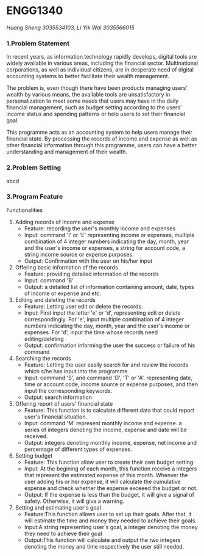 # __ENGG1340__
*Huang Sheng 3035534103, Li Yik Wai 3035566015*

### **1.Problem Statement**
  In recent years, as information technology rapidly develops, digital tools are widely available in various areas, including the financial sector. Multinational corporations, as well as individual citizens, are in desperate need of digital accounting systems to better facilitate their wealth management. 

  The problem is, even though there have been products managing users' wealth by various means, the available tools are unsatisfactory in personalization to meet some needs that users may have in the daily financial management, such as budget setting according to the users' income status and spending patterns or help users to set their financial goal. 

  This programme acts as an accounting system to help users manage their financial state. By processing the records of income and expense as well as other financial information through this programme, users can have a better understanding and management of their wealth. 
  
### **2.Problem Setting**
  abcd

### **3.Program Feature**
  Functionalities
  1. Adding records of income and expense
     - Feature: recording the user's monthly income and expenses
     - Input: command 'I' or 'E' representing income or expenses, multiple combination of 4 integer numbers indicating the day, month, year and the user's income or expenses, a string for account code, a string income source or expense purposes.
     - Output: Confirmation with the user on his/her input
  2. Offering basic information of the records
     - Feature: providing detailed information of the records
     - Input: command 'B'
     - Output: a detailed list of information containing amount, date, types of income or expense and etc.
  3. Editing and deleting the records 
     - Feature: Letting user edit or delete the records.
     - Input: First input the letter 'e' or 'd', representing edit or delete correspondingly. For 'e', input multiple combination of 4 integer numbers indicating the day, month, year and the user's income or expenses. For 'd', input the time whose records need editing/deleting
     - Output: confirmation informing the user the success or failure of his command
  4. Searching the records
     - Feature: Letting the user easily search for and review the records which s/he has input into the programme
     - Input: command 'S', and command 'D', 'T' or 'A', representing date, time or account code, income source or expense purposes, and then input the corresponding keywords.
     - Output: search information
  5. Offering report of users’ financial state
     - Feature: This function is to calculate different data that could report user's financial situation.
     - Input: command 'M' represent monthly income and expense. a series of integers denoting the income, expense and date will be received.
     - Output: integers denoting monthly income, expense, net income and percentage of different types of expenses.  
  6. Setting budget
     - Feature: This function allow user to create their own budget setting.
     - Input: At the begining of each month, this function receive a integers that represent the estimated expense of this month. Whenver the user adding his or her expense, it will calculate the cumulative expense and check whether the expense exceeed the budget or not.
     - Output: If the expense is less than the budget, it will give a signal of safety. Otherwise, it will give a warning. 
  7. Setting and estimating user's goal
     - Feature:This function allows user to set up their goals. After that, it will estimate the time and money they needed to achieve their goals.
     - Input:A string representing user's goal, a integer denoting the money they need to achieve their goal
     - Output:This function will calculate and output the two integers denoting the money and time respectively the user still needed. 
